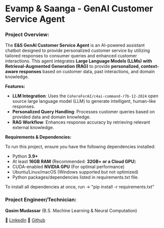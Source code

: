 # Evamp & Saanga - GenAI Customer Service Agent

### Project Overview:
The **E&S GenAI Customer Service Agent** is an AI-powered assistant chatbot designed to provide personalized customer service by utilizing tailored responses to consumer queries and enhanced customer interactions. This agent integrates **Large Language Models (LLMs) with Retrieval-Augmented Generation (RAG)** to provide **personalized, context-aware responses** based on customer data, past interactions, and domain knowledge.

**Features:**

- **LLM Integration**: Uses the `CohereForAI/c4ai-command-r7b-12-2024` open source large language model (LLM) to generate intelligent, human-like responses.
- **Personalized Query Handling**: Processes customer queries based on provided data and domain knowledge.
- **RAG Workflow**: Enhances response accuracy by retrieving relevant external knowledge.


**Requirements & Dependencies:**

To run this project, ensure you have the following dependencies installed:

- Python **3.9+**
- At least **16GB RAM** (Recommended: **32GB+ or a Cloud GPU**)
- CUDA-enabled **NVIDIA GPU** (For optimal performance)
- Ubuntu/Linux/macOS (Windows supported but not optimized)
- Python packages/dependencies listed in requirements.txt file.

To install all dependencies at once, run -> "pip install -r requirements.txt"

### Project Engineer/Technician:
**Qasim Mudassar** (B.S. Machine Learning & Neural Computation)

🔗 [LinkedIn](https://www.linkedin.com/in/qmudassar/)
🔗 [Github](https://github.com/qmudassar)
